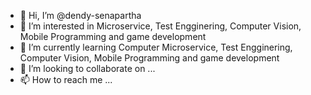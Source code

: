 - 👋 Hi, I’m @dendy-senapartha
- 👀 I’m interested in Microservice, Test Engginering, Computer Vision, Mobile Programming and game development
- 🌱 I’m currently learning Computer Microservice, Test Engginering, Computer Vision, Mobile Programming and game development
- 💞️ I’m looking to collaborate on ...
- 📫 How to reach me ...

<!---
dendy-senapartha/dendy-senapartha is a ✨ special ✨ repository because its `README.md` (this file) appears on your GitHub profile.
You can click the Preview link to take a look at your changes.
--->
